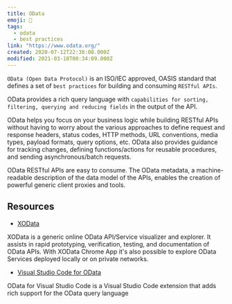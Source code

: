 ```yaml
---
title: OData
emoji: 📝
tags:
  - odata
  - best practices
link: "https://www.odata.org/"
created: 2020-07-12T22:38:08.000Z
modified: 2021-03-18T00:34:09.000Z
---
```


`OData (Open Data Protocol)` is an ISO/IEC approved, OASIS standard that defines a set of `best practices` for building and consuming `RESTful APIs`.

OData provides a rich query language with `capabilities for sorting, filtering, querying and reducing fields` in the output of the API.

OData helps you focus on your business logic while building RESTful APIs without having to worry about the various approaches to define request and response headers, status codes, HTTP methods, URL conventions, media types, payload formats, query options, etc. OData also provides guidance for tracking changes, defining functions/actions for reusable procedures, and sending asynchronous/batch requests.

OData RESTful APIs are easy to consume. The OData metadata, a machine-readable description of the data model of the APIs, enables the creation of powerful generic client proxies and tools.

## Resources

- [XOData](http://pragmatiqa.com/xodata/)

XOData is a generic online OData API/Service visualizer and explorer. It assists in rapid prototyping, verification, testing, and documentation of OData APIs. With XOData Chrome App it's also possible to explore OData Services deployed locally or on private networks.

- [Visual Studio Code for OData](https://marketplace.visualstudio.com/items?itemName=stansw.vscode-odata)

OData for Visual Studio Code is a Visual Studio Code extension that adds rich support for the OData query language
